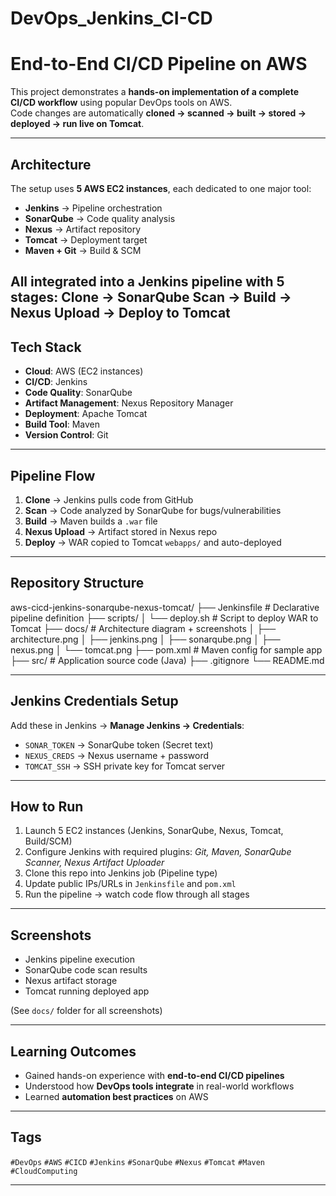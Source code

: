 # DevOps_Jenkins_CI-CD

# End-to-End CI/CD Pipeline on AWS

This project demonstrates a **hands-on implementation of a complete CI/CD workflow** using popular DevOps tools on AWS.  
Code changes are automatically **cloned → scanned → built → stored → deployed → run live on Tomcat**.

---

## Architecture

The setup uses **5 AWS EC2 instances**, each dedicated to one major tool:

- **Jenkins** → Pipeline orchestration  
- **SonarQube** → Code quality analysis  
- **Nexus** → Artifact repository  
- **Tomcat** → Deployment target  
- **Maven + Git** → Build & SCM  

All integrated into a Jenkins pipeline with **5 stages**:
Clone → SonarQube Scan → Build → Nexus Upload → Deploy to Tomcat
---

## Tech Stack
- **Cloud**: AWS (EC2 instances)  
- **CI/CD**: Jenkins  
- **Code Quality**: SonarQube  
- **Artifact Management**: Nexus Repository Manager  
- **Deployment**: Apache Tomcat  
- **Build Tool**: Maven  
- **Version Control**: Git  

---

## Pipeline Flow

1. **Clone** → Jenkins pulls code from GitHub  
2. **Scan** → Code analyzed by SonarQube for bugs/vulnerabilities  
3. **Build** → Maven builds a `.war` file  
4. **Nexus Upload** → Artifact stored in Nexus repo  
5. **Deploy** → WAR copied to Tomcat `webapps/` and auto-deployed  

---

## Repository Structure
aws-cicd-jenkins-sonarqube-nexus-tomcat/
├── Jenkinsfile # Declarative pipeline definition
├── scripts/
│ └── deploy.sh # Script to deploy WAR to Tomcat
├── docs/ # Architecture diagram + screenshots
│ ├── architecture.png
│ ├── jenkins.png
│ ├── sonarqube.png
│ ├── nexus.png
│ └── tomcat.png
├── pom.xml # Maven config for sample app
├── src/ # Application source code (Java)
├── .gitignore
└── README.md


---

## Jenkins Credentials Setup
Add these in Jenkins → **Manage Jenkins → Credentials**:

- `SONAR_TOKEN` → SonarQube token (Secret text)  
- `NEXUS_CREDS` → Nexus username + password  
- `TOMCAT_SSH` → SSH private key for Tomcat server  

---

## How to Run
1. Launch 5 EC2 instances (Jenkins, SonarQube, Nexus, Tomcat, Build/SCM)  
2. Configure Jenkins with required plugins: *Git, Maven, SonarQube Scanner, Nexus Artifact Uploader*  
3. Clone this repo into Jenkins job (Pipeline type)  
4. Update public IPs/URLs in `Jenkinsfile` and `pom.xml`  
5. Run the pipeline → watch code flow through all stages  

---

## Screenshots
- Jenkins pipeline execution  
- SonarQube code scan results  
- Nexus artifact storage  
- Tomcat running deployed app  

(See `docs/` folder for all screenshots)

---

## Learning Outcomes
- Gained hands-on experience with **end-to-end CI/CD pipelines**  
- Understood how **DevOps tools integrate** in real-world workflows  
- Learned **automation best practices** on AWS  

---

## Tags
`#DevOps` `#AWS` `#CICD` `#Jenkins` `#SonarQube` `#Nexus` `#Tomcat` `#Maven` `#CloudComputing`  

---

